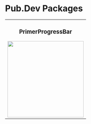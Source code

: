 # Pub.Dev Packages

<div align="center">
    <table>
        <tr>
            <td align="center">
                <h3>PrimerProgressBar</h3>
                <img src="https://github.com/user-attachments/assets/38fd9629-afb3-471b-9521-545bdb2567cb" width="250" height="auto">
            </td>
<!--             <td align="center">
                <h3>Food Hub Drawer Design(2)</h3>
                <img src="https://github.com/user-attachments/assets/ae41134a-9a17-4846-84f5-c13a51537e87" width="250" height="auto">
            </td> -->
        </tr>
    </table>
</div>


